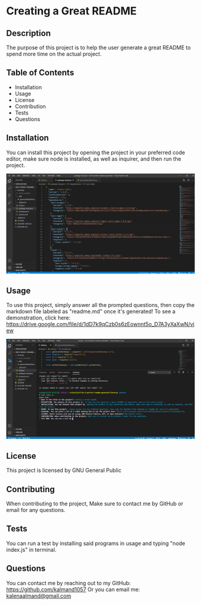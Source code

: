 # Creating a Great README
  ## Description
  The purpose of this project is to help the user generate a great README to spend more time on the actual project.
  ## Table of Contents
  <ul>
  <li>Installation</li>
  <li>Usage</li>
  <li>License</li>
  <li>Contribution</li>
  <li>Tests</li>
  <li>Questions</li>
  </ul>
  
  ## Installation
  You can install this project by opening the project in your preferred code editor, make sure node is installed, as well as inquirer, and then run the project.

  <img src="./Assets/2020-09-23 (2).png">

  ## Usage
  To use this project, simply answer all the prompted questions, then copy the markdown file labeled as "readme.md" once it's generated!
  To see a demonstration, click here: https://drive.google.com/file/d/1dD7k9qCzb0s6zEownnt5o_D7A3yXaXwN/view

  <img src="./Assets/2020-09-23 (4).png">

  ## License
  This project is licensed by GNU General Public
  ## Contributing
  When contributing to the project, Make sure to contact me by GitHub or email for any questions.
  ## Tests
  You can run a test by installing said programs in usage and typing "node index.js" in terminal.
  ## Questions
  You can contact me by reaching out to my GitHub: https://github.com/kalmand1057
  Or you can email me: kalenaalmand@gmail.com